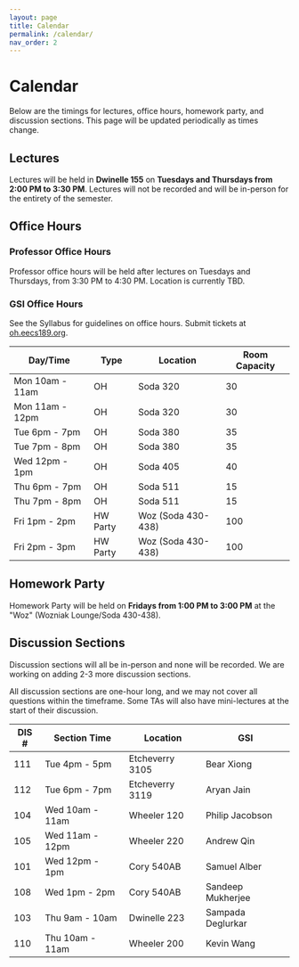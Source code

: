 ```yaml
---
layout: page
title: Calendar
permalink: /calendar/
nav_order: 2
---
```


# Calendar
Below are the timings for lectures, office hours, homework party, and discussion sections. This page will be updated periodically as times change.

## Lectures
Lectures will be held in **Dwinelle 155** on **Tuesdays and Thursdays from 2:00 PM to 3:30 PM**. Lectures will not be recorded and will be in-person for the entirety of the semester.

## Office Hours

### Professor Office Hours
Professor office hours will be held after lectures on Tuesdays and Thursdays, from 3:30 PM to 4:30 PM. Location is currently TBD.

### GSI Office Hours

See the Syllabus for guidelines on office hours. Submit tickets at [oh.eecs189.org](https://oh.eecs189.org).

| Day/Time             |    Type      |   Location            |   Room Capacity |
|----|----|----|----|
| Mon 10am - 11am   |    OH        |   Soda 320            |   30 |
| Mon 11am - 12pm   |    OH        |   Soda 320            |   30 |
| Tue 6pm - 7pm    |    OH        |   Soda 380            |   35 |
| Tue 7pm - 8pm    |    OH        |   Soda 380            |   35 |
| Wed 12pm - 1pm |    OH        |   Soda 405            |   40 |
| Thu 6pm - 7pm   |    OH        |   Soda 511            |   15 |
| Thu 7pm - 8pm   |    OH        |   Soda 511            |   15 |
| Fri 1pm - 2pm     |    HW Party  |   Woz (Soda 430-438)  |   100 |
| Fri 2pm - 3pm     |    HW Party  |   Woz (Soda 430-438)  |   100 |

## Homework Party
Homework Party will be held on **Fridays from 1:00 PM to 3:00 PM** at the "Woz" (Wozniak Lounge/Soda 430-438).

## Discussion Sections

Discussion sections will all be in-person and none will be recorded. We are working on adding 2-3 more discussion sections.

All discussion sections are one-hour long, and we may not cover all questions within the timeframe. Some TAs will also have mini-lectures at the start of their discussion.

| DIS # |   Section Time  | Location       | GSI               |
|------|------|------|------|
| 111   |   Tue 4pm - 5pm      | Etcheverry 3105    | Bear Xiong   |
| 112   |   Tue 6pm - 7pm      | Etcheverry 3119    | Aryan Jain   |
| 104   |   Wed 10am - 11am      | Wheeler 120    | Philip Jacobson   |
| 105   |   Wed 11am - 12pm      | Wheeler 220    | Andrew Qin        |
| 101   |   Wed 12pm - 1pm      | Cory 540AB     | Samuel Alber      |
| 108   |   Wed 1pm - 2pm       | Cory 540AB     | Sandeep Mukherjee |
| 103   |   Thu 9am - 10am       | Dwinelle 223   | Sampada Deglurkar |
| 110   |   Thu 10am - 11am       | Wheeler 200   | Kevin Wang |

